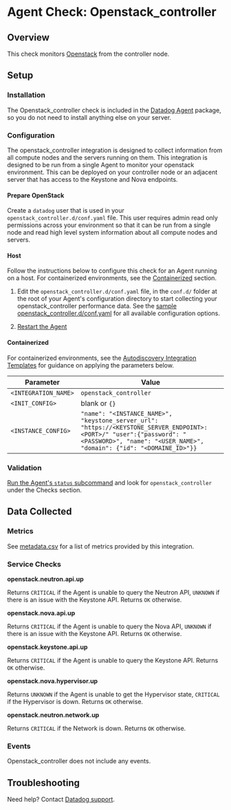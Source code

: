 # Agent Check: Openstack_controller

## Overview

This check monitors [Openstack][1] from the controller node.

## Setup
### Installation

The Openstack_controller check is included in the [Datadog Agent][2] package, so you do not need to install anything else on your server.

### Configuration

The openstack_controller integration is designed to collect information from all compute nodes and the servers running on them. This integration is designed to be run from a single Agent to monitor your openstack environment. This can be deployed on your controller node or an adjacent server that has access to the Keystone and Nova endpoints.

#### Prepare OpenStack

Create a `datadog` user that is used in your `openstack_controller.d/conf.yaml` file. This user requires admin read only permissions across your environment so that it can be run from a single node and read high level system information about all compute nodes and servers.

#### Host

Follow the instructions below to configure this check for an Agent running on a host. For containerized environments, see the [Containerized](#containerized) section.

1. Edit the `openstack_controller.d/conf.yaml` file, in the `conf.d/` folder at the root of your
   Agent's configuration directory to start collecting your openstack_controller performance data.
   See the [sample openstack_controller.d/conf.yaml][2] for all available configuration options.

2. [Restart the Agent][3]

#### Containerized
For containerized environments, see the [Autodiscovery Integration Templates][4] for guidance on applying the parameters below.

| Parameter            | Value                                                                                                                                                                                       |
|----------------------|---------------------------------------------------------------------------------------------------------------------------------------------------------------------------------------------|
| `<INTEGRATION_NAME>` | `openstack_controller`                                                                                                                                                                      |
| `<INIT_CONFIG>`      | blank or `{}`                                                                                                                                                                               |
| `<INSTANCE_CONFIG>`  | `"name": "<INSTANCE_NAME>", "keystone_server_url": "https://<KEYSTONE_SERVER_ENDPOINT>:<PORT>/" "user":{"password": "<PASSWORD>", "name": "<USER_NAME>", "domain": {"id": "<DOMAINE_ID>"}}` |

### Validation

[Run the Agent's `status` subcommand][5] and look for `openstack_controller` under the Checks section.

## Data Collected

### Metrics

See [metadata.csv][6] for a list of metrics provided by this integration.

### Service Checks
**openstack.neutron.api.up**

Returns `CRITICAL` if the Agent is unable to query the Neutron API, `UNKNOWN` if there is an issue with the Keystone API. Returns `OK` otherwise.

**openstack.nova.api.up**

Returns `CRITICAL` if the Agent is unable to query the Nova API, `UNKNOWN` if there is an issue with the Keystone API. Returns `OK` otherwise.

**openstack.keystone.api.up**

Returns `CRITICAL` if the Agent is unable to query the Keystone API. Returns `OK` otherwise.

**openstack.nova.hypervisor.up**

Returns `UNKNOWN` if the Agent is unable to get the Hypervisor state, `CRITICAL` if the Hypervisor is down. Returns `OK` otherwise.

**openstack.neutron.network.up**

Returns `CRITICAL` if the Network is down. Returns `OK` otherwise.


### Events

Openstack_controller does not include any events.

## Troubleshooting

Need help? Contact [Datadog support][7].

[1]: https://www.openstack.org
[2]: https://github.com/DataDog/integrations-core/blob/master/openstack_controller/datadog_checks/openstack_controller/data/conf.yaml.example
[3]: https://docs.datadoghq.com/agent/guide/agent-commands/?tab=agentv6#start-stop-and-restart-the-agent
[4]: https://docs.datadoghq.com/agent/autodiscovery/integrations/
[5]: https://docs.datadoghq.com/agent/guide/agent-commands/?tab=agentv6#agent-status-and-information
[6]: https://github.com/DataDog/integrations-core/blob/master/openstack_controller/metadata.csv
[7]: https://docs.datadoghq.com/help
